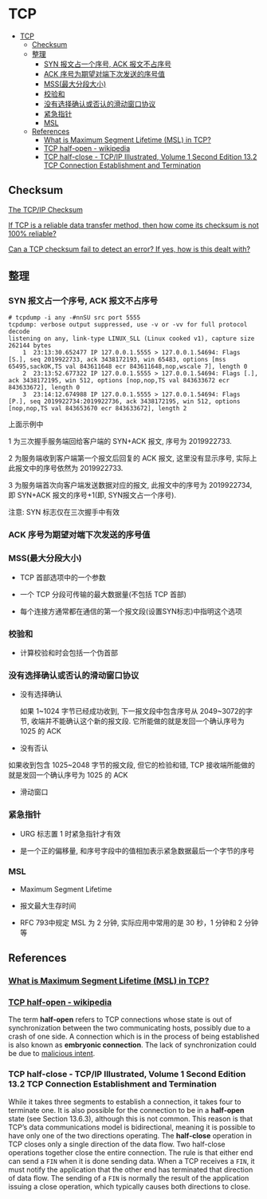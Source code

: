 # TCP

- [TCP](#tcp)
  - [Checksum](#checksum)
  - [整理](#整理)
    - [SYN 报文占一个序号, ACK 报文不占序号](#syn-报文占一个序号-ack-报文不占序号)
    - [ACK 序号为期望对端下次发送的序号值](#ack-序号为期望对端下次发送的序号值)
    - [MSS(最大分段大小)](#mss最大分段大小)
    - [校验和](#校验和)
    - [没有选择确认或否认的滑动窗口协议](#没有选择确认或否认的滑动窗口协议)
    - [紧急指针](#紧急指针)
    - [MSL](#msl)
  - [References](#references)
    - [What is Maximum Segment Lifetime (MSL) in TCP?](#what-is-maximum-segment-lifetime-msl-in-tcp)
    - [TCP half-open - wikipedia](#tcp-half-open---wikipedia)
    - [TCP half-close - TCP/IP Illustrated, Volume 1 Second Edition 13.2 TCP Connection Establishment and Termination](#tcp-half-close---tcpip-illustrated-volume-1-second-edition-132-tcp-connection-establishment-and-termination)

## Checksum

[The TCP/IP Checksum](https://locklessinc.com/articles/tcp_checksum/)

[If TCP is a reliable data transfer method, then how come its checksum is not 100% reliable?](https://networkengineering.stackexchange.com/questions/52200/if-tcp-is-a-reliable-data-transfer-method-then-how-come-its-checksum-is-not-100)

[Can a TCP checksum fail to detect an error? If yes, how is this dealt with?](https://stackoverflow.com/questions/3830206/can-a-tcp-checksum-fail-to-detect-an-error-if-yes-how-is-this-dealt-with)

## 整理

### SYN 报文占一个序号, ACK 报文不占序号

    # tcpdump -i any -#nnSU src port 5555
    tcpdump: verbose output suppressed, use -v or -vv for full protocol decode
    listening on any, link-type LINUX_SLL (Linux cooked v1), capture size 262144 bytes
        1  23:13:30.652477 IP 127.0.0.1.5555 > 127.0.0.1.54694: Flags [S.], seq 2019922733, ack 3438172193, win 65483, options [mss 65495,sackOK,TS val 843611648 ecr 843611648,nop,wscale 7], length 0
        2  23:13:52.677322 IP 127.0.0.1.5555 > 127.0.0.1.54694: Flags [.], ack 3438172195, win 512, options [nop,nop,TS val 843633672 ecr 843633672], length 0
        3  23:14:12.674988 IP 127.0.0.1.5555 > 127.0.0.1.54694: Flags [P.], seq 2019922734:2019922736, ack 3438172195, win 512, options [nop,nop,TS val 843653670 ecr 843633672], length 2

上面示例中

1 为三次握手服务端回给客户端的 SYN+ACK 报文, 序号为 2019922733.

2 为服务端收到客户端第一个报文后回复的 ACK 报文, 这里没有显示序号, 实际上此报文中的序号依然为 2019922733.

3 为服务端首次向客户端发送数据对应的报文, 此报文中的序号为 2019922734, 即 SYN+ACK 报文的序号+1(即, SYN报文占一个序号).

注意: SYN 标志仅在三次握手中有效

### ACK 序号为期望对端下次发送的序号值

### MSS(最大分段大小)

- TCP 首部选项中的一个参数

- 一个 TCP 分段可传输的最大数据量(不包括 TCP 首部)

- 每个连接方通常都在通信的第一个报文段(设置SYN标志)中指明这个选项

### 校验和

- 计算校验和时会包括一个伪首部

### 没有选择确认或否认的滑动窗口协议

- 没有选择确认

  如果 1~1024 字节已经成功收到, 下一报文段中包含序号从 2049~3072的字节, 收端并不能确认这个新的报文段. 它所能做的就是发回一个确认序号为 1025 的 ACK

- 没有否认

 如果收到包含 1025~2048 字节的报文段, 但它的检验和错, TCP 接收端所能做的就是发回一个确认序号为 1025 的 ACK

- 滑动窗口

### 紧急指针

- URG 标志置 1 时紧急指针才有效

- 是一个正的偏移量, 和序号字段中的值相加表示紧急数据最后一个字节的序号

### MSL

- Maximum Segment Lifetime

- 报文最大生存时间

- RFC 793中规定 MSL 为 2 分钟, 实际应用中常用的是 30 秒，1 分钟和 2 分钟等

## References

### [What is Maximum Segment Lifetime (MSL) in TCP?](https://stackoverflow.com/questions/289194/what-is-maximum-segment-lifetime-msl-in-tcp)

### [TCP half-open - wikipedia](https://en.wikipedia.org/wiki/TCP_half-open)

The term **half-open** refers to TCP connections whose state is out of synchronization between the two communicating hosts, possibly due to a crash of one side. A connection which is in the process of being established is also known as **embryonic connection**. The lack of synchronization could be due to [malicious intent](https://en.wikipedia.org/wiki/SYN_flood).

### TCP half-close - TCP/IP Illustrated, Volume 1 Second Edition 13.2 TCP Connection Establishment and Termination

While it takes three segments to establish a connection, it takes four to terminate one. It is also possible for the connection to be in a **half-open** state (see Section 13.6.3), although this is not common. This reason is that TCP’s data communications model is bidirectional, meaning it is possible to have only one of the two directions operating. The **half-close** operation in TCP closes only a single direction of the data flow. Two half-close operations together close the entire connection. The rule is that either end can send a `FIN` when it is done sending data. When a TCP receives a `FIN`, it must notify the application that the other end has terminated that direction of data flow. The sending of a `FIN` is normally the result of the application issuing a close operation, which typically causes both directions to close.

